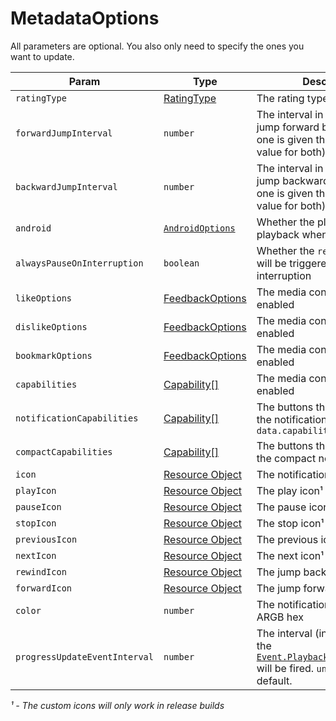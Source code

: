 # MetadataOptions

All parameters are optional. You also only need to specify the ones you want to update.


| Param     | Type       | Description          | Android | iOS | Windows |
| --------- | ---------- | -------------------- | ------- | --- | ------- |
| `ratingType` | [RatingType](../constants/rating.md) | The rating type | ✅ | ❌ | ❌ |
| `forwardJumpInterval` | `number` | The interval in seconds for the jump forward buttons (if only one is given then we use that value for both) | ✅ | ✅ | ❌ |
| `backwardJumpInterval` | `number` | The interval in seconds for the jump backward buttons (if only one is given then we use that value for both) | ✅ | ✅ | ✅ |
| `android` | [`AndroidOptions`](./android-options.md) | Whether the player will pause playback when the app closes | ✅ | ❌ | ❌ |
| `alwaysPauseOnInterruption` | `boolean` | Whether the `remote-duck` event will be triggered on every interruption | ✅ | ❌ | ❌ |
| `likeOptions` | [FeedbackOptions](../objects/feedback.md) | The media controls that will be enabled | ❌ | ✅ | ❌ |
| `dislikeOptions` | [FeedbackOptions](../objects/feedback.md) | The media controls that will be enabled | ❌ | ✅ | ❌ |
| `bookmarkOptions` | [FeedbackOptions](../objects/feedback.md) | The media controls that will be enabled | ❌ | ✅ | ❌ |
| `capabilities` | [Capability[]](../constants/capability.md) | The media controls that will be enabled | ✅ | ✅ | ✅ |
| `notificationCapabilities` | [Capability[]](../constants/capability.md) | The buttons that it will show in the notification. Defaults to `data.capabilities`  | ✅ | ❌ | ❌ |
| `compactCapabilities` | [Capability[]](../constants/capability.md) | The buttons that it will show in the compact notification | ✅ | ❌ | ❌ |
| `icon` | [Resource Object](../objects/resource.md) | The notification icon¹ | ✅ | ❌ | ❌ |
| `playIcon` | [Resource Object](../objects/resource.md) | The play icon¹ | ✅ | ❌ | ❌ |
| `pauseIcon` | [Resource Object](../objects/resource.md) | The pause icon¹ | ✅ | ❌ | ❌ |
| `stopIcon` | [Resource Object](../objects/resource.md) | The stop icon¹ | ✅ | ❌ | ❌ |
| `previousIcon` | [Resource Object](../objects/resource.md) | The previous icon¹ | ✅ | ❌ | ❌ |
| `nextIcon` | [Resource Object](../objects/resource.md) | The next icon¹ | ✅ | ❌ | ❌ |
| `rewindIcon` | [Resource Object](../objects/resource.md) | The jump backward icon¹ | ✅ | ❌ | ❌ |
| `forwardIcon` | [Resource Object](../objects/resource.md) | The jump forward icon¹ | ✅ | ❌ | ❌ |
| `color` | `number` | The notification color in an ARGB hex | ✅ | ❌ | ❌ |
| `progressUpdateEventInterval` | `number` | The interval (in seconds) that the [`Event.PlaybackProgressUpdated`](../events.md#playbackprogressupdated) will be fired. `undefined` by default. | ✅ | ✅ | ❌ |

*¹ - The custom icons will only work in release builds*
